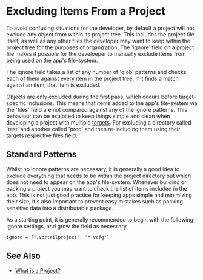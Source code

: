 # Excluding Items From a Project

To avoid confusing situations for the developer, by default a project will not 
exclude any object from within its project tree. This includes the project file 
itself, as well as any other files the developer may want to keep within the 
project tree for the purposes of organization. The 'ignore' field on a project 
file makes it possible for the develoeper to manually exclude items from being 
used on the app's file-system.

The ignore field takes a list of any number of 'glob' patterns and checks each
of them against every item in the project tree. If it finds a match against an 
item, that item is excluded.

Objects are only excluded during the first pass, which occurs before 
target-specific inclusions. This means that items added to the app's file-system
via the 'files' field are not compared against any of the ignore patterns. This
behaviour can be exploited to keep things simple and clean when developing a 
project with multiple [targets](../targets). For excluding a directory called 
'test' and another called 'prod' and then re-including them using their targets 
respective files field.

## Standard Patterns

Whilst no ignore patterns are necessary, it is generally a good idea to exclude
everything that needs to be within the project directory but which does not need
to appear on the app's file-system. Whenever building or packing a project you
may want to check the list of items included in the app. This is not just good 
practice for keeping apps simple and minimizing their size, it's also important 
to prevent easy mistakes such as packing sensitive data into a distributable 
package.

As a starting point, it is generally recommended to begin with the following
ignore settings, and grow the field as necessary.

```
ignore = [".vorteilproject", "*.vcfg"]
```

## See Also

* [What is a Project?](../introduction)